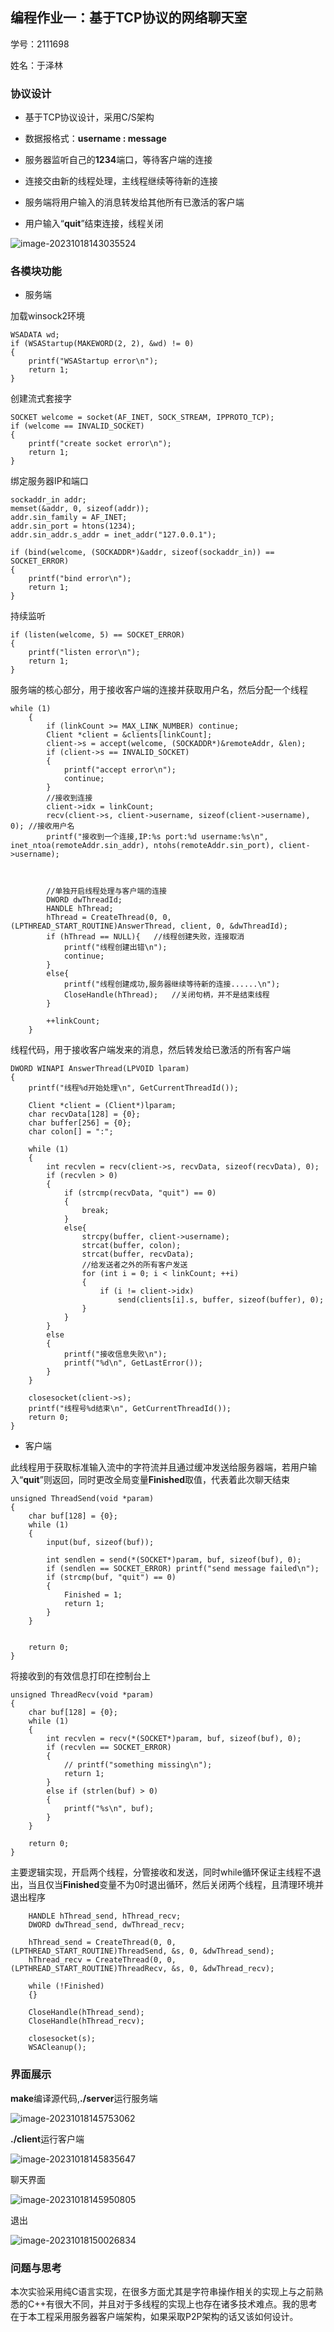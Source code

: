 ## 编程作业一：基于TCP协议的网络聊天室

学号：2111698

姓名：于泽林

### 协议设计

- 基于TCP协议设计，采用C/S架构

- 数据报格式：**username : message**

- 服务器监听自己的**1234**端口，等待客户端的连接
- 连接交由新的线程处理，主线程继续等待新的连接
- 服务端将用户输入的消息转发给其他所有已激活的客户端
- 用户输入“**quit**”结束连接，线程关闭

![image-20231018143035524](./src_typora/image-20231018143035524.png)

### 各模块功能

- 服务端

加载winsock2环境

```
WSADATA wd;
if (WSAStartup(MAKEWORD(2, 2), &wd) != 0)
{
    printf("WSAStartup error\n");
    return 1;
}
```

创建流式套接字

```
SOCKET welcome = socket(AF_INET, SOCK_STREAM, IPPROTO_TCP);
if (welcome == INVALID_SOCKET)
{
    printf("create socket error\n");
    return 1;
}
```

绑定服务器IP和端口

```
sockaddr_in addr;
memset(&addr, 0, sizeof(addr));
addr.sin_family = AF_INET;
addr.sin_port = htons(1234);
addr.sin_addr.s_addr = inet_addr("127.0.0.1");

if (bind(welcome, (SOCKADDR*)&addr, sizeof(sockaddr_in)) == SOCKET_ERROR)
{
    printf("bind error\n");
    return 1;
}
```

持续监听

```
if (listen(welcome, 5) == SOCKET_ERROR)
{
    printf("listen error\n");
    return 1;
}
```

服务端的核心部分，用于接收客户端的连接并获取用户名，然后分配一个线程

```
while (1)
	{
		if (linkCount >= MAX_LINK_NUMBER) continue;
		Client *client = &clients[linkCount];
		client->s = accept(welcome, (SOCKADDR*)&remoteAddr, &len);
		if (client->s == INVALID_SOCKET)
		{
			printf("accept error\n");
			continue;
		}
		//接收到连接
		client->idx = linkCount;
		recv(client->s, client->username, sizeof(client->username), 0);	//接收用户名
		printf("接收到一个连接,IP:%s port:%d username:%s\n", inet_ntoa(remoteAddr.sin_addr), ntohs(remoteAddr.sin_port), client->username);



		//单独开启线程处理与客户端的连接
		DWORD dwThreadId;
		HANDLE hThread;
		hThread = CreateThread(0, 0, (LPTHREAD_START_ROUTINE)AnswerThread, client, 0, &dwThreadId);
		if (hThread == NULL){	//线程创建失败，连接取消
			printf("线程创建出错\n");
			continue;
		}
		else{
			printf("线程创建成功,服务器继续等待新的连接......\n");
			CloseHandle(hThread);	//关闭句柄，并不是结束线程
		}
		
		++linkCount;
	}
```

线程代码，用于接收客户端发来的消息，然后转发给已激活的所有客户端

```
DWORD WINAPI AnswerThread(LPVOID lparam)
{
	printf("线程%d开始处理\n", GetCurrentThreadId());

	Client *client = (Client*)lparam;
	char recvData[128] = {0};
	char buffer[256] = {0};
	char colon[] = ":";

	while (1)	
	{
		int recvlen = recv(client->s, recvData, sizeof(recvData), 0);
		if (recvlen > 0)
		{
			if (strcmp(recvData, "quit") == 0)
			{
				break;
			}
			else{
				strcpy(buffer, client->username);
				strcat(buffer, colon);
				strcat(buffer, recvData);
				//给发送者之外的所有客户发送
				for (int i = 0; i < linkCount; ++i)
				{
					if (i != client->idx)
						send(clients[i].s, buffer, sizeof(buffer), 0);
				}
			}
		}
		else
		{
			printf("接收信息失败\n");
			printf("%d\n", GetLastError());
		}
	}

	closesocket(client->s);
	printf("线程号%d结束\n", GetCurrentThreadId());
	return 0;
}
```

- 客户端

此线程用于获取标准输入流中的字符流并且通过缓冲发送给服务器端，若用户输入“**quit**”则返回，同时更改全局变量**Finished**取值，代表着此次聊天结束

```
unsigned ThreadSend(void *param)
{
    char buf[128] = {0};
    while (1)
    {
        input(buf, sizeof(buf));

        int sendlen = send(*(SOCKET*)param, buf, sizeof(buf), 0);
        if (sendlen == SOCKET_ERROR) printf("send message failed\n");
        if (strcmp(buf, "quit") == 0)
        {
            Finished = 1;
            return 1;
        }
    }


    return 0;
}
```

将接收到的有效信息打印在控制台上

```
unsigned ThreadRecv(void *param)
{
    char buf[128] = {0};
    while (1)
    {
        int recvlen = recv(*(SOCKET*)param, buf, sizeof(buf), 0);
        if (recvlen == SOCKET_ERROR)
        {
            // printf("something missing\n");
            return 1;
        }
        else if (strlen(buf) > 0)
        {
            printf("%s\n", buf);
        }
    }

    return 0;
}
```

主要逻辑实现，开启两个线程，分管接收和发送，同时while循环保证主线程不退出，当且仅当**Finished**变量不为0时退出循环，然后关闭两个线程，且清理环境并退出程序

```
    HANDLE hThread_send, hThread_recv;
    DWORD dwThread_send, dwThread_recv;

    hThread_send = CreateThread(0, 0, (LPTHREAD_START_ROUTINE)ThreadSend, &s, 0, &dwThread_send);
    hThread_recv = CreateThread(0, 0, (LPTHREAD_START_ROUTINE)ThreadRecv, &s, 0, &dwThread_recv);

    while (!Finished)
    {}

    CloseHandle(hThread_send);
    CloseHandle(hThread_recv);
    
    closesocket(s);
    WSACleanup();
```

### 界面展示

**make**编译源代码,**./server**运行服务端

![image-20231018145753062](./src_typora/image-20231018145753062.png)

**./client**运行客户端

![image-20231018145835647](./src_typora/image-20231018145835647.png)

聊天界面

![image-20231018145950805](./src_typora/image-20231018145950805.png)

退出

![image-20231018150026834](./src_typora/image-20231018150026834.png)



### 问题与思考

本次实验采用纯C语言实现，在很多方面尤其是字符串操作相关的实现上与之前熟悉的C++有很大不同，并且对于多线程的实现上也存在诸多技术难点。我的思考在于本工程采用服务器客户端架构，如果采取P2P架构的话又该如何设计。

